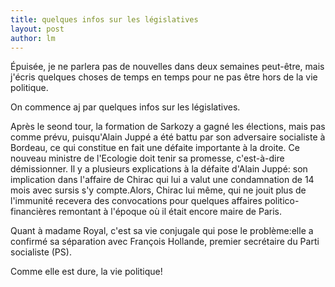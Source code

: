 ```yaml
---
title: quelques infos sur les législatives 
layout: post
author: lm
---
```

<p>Épuisée, je ne parlera pas de nouvelles dans deux semaines peut-être, mais j&#39;écris quelques choses de temps en temps pour ne pas être hors de la vie politique. </p>
<p>On commence aj par quelques infos sur les législatives.</p>
<p>Après le seond tour, la formation de Sarkozy a gagné les élections, mais pas comme prévu, puisqu&#39;Alain Juppé a été battu par son adversaire socialiste à Bordeau, ce qui constitue en fait une défaite importante à la droite. Ce nouveau ministre de l&#39;Ecologie doit tenir sa promesse, c&#39;est-à-dire démissionner. Il y a plusieurs explications à la défaite d&#39;Alain Juppé: son implication dans l&#39;affaire de Chirac qui lui a valut une condamnation de 14 mois avec sursis s&#39;y compte.Alors, Chirac lui même, qui ne jouit plus de l&#39;immunité recevera des convocations pour quelques affaires politico-financières remontant à l&#39;époque où il était encore maire de Paris.</p>
<p>Quant à madame Royal, c&#39;est sa vie conjugale qui pose le problème:elle a confirmé sa séparation avec François Hollande, premier secrétaire du Parti socialiste (PS).</p>
<p>Comme elle est dure, la vie politique! </p>

